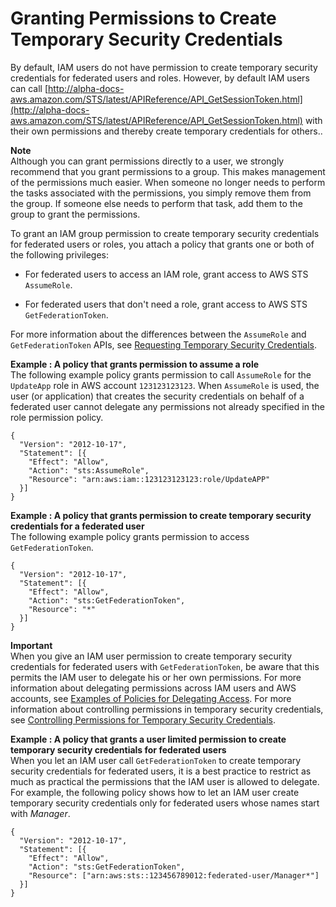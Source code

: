 # Granting Permissions to Create Temporary Security Credentials<a name="id_credentials_temp_control-access_enable-create"></a>

By default, IAM users do not have permission to create temporary security credentials for federated users and roles\. However, by default IAM users can call [http://alpha-docs-aws.amazon.com/STS/latest/APIReference/API_GetSessionToken.html](http://alpha-docs-aws.amazon.com/STS/latest/APIReference/API_GetSessionToken.html) with their own permissions and thereby create temporary credentials for others\.\.

**Note**  
Although you can grant permissions directly to a user, we strongly recommend that you grant permissions to a group\. This makes management of the permissions much easier\. When someone no longer needs to perform the tasks associated with the permissions, you simply remove them from the group\. If someone else needs to perform that task, add them to the group to grant the permissions\.

To grant an IAM group permission to create temporary security credentials for federated users or roles, you attach a policy that grants one or both of the following privileges:

+ For federated users to access an IAM role, grant access to AWS STS `AssumeRole`\.

+ <a name="para_gsy_hxg_1t"></a>For federated users that don't need a role, grant access to AWS STS `GetFederationToken`\.

 For more information about the differences between the `AssumeRole` and `GetFederationToken` APIs, see [Requesting Temporary Security Credentials](id_credentials_temp_request.md)\.

**Example : A policy that grants permission to assume a role**  
The following example policy grants permission to call `AssumeRole` for the `UpdateApp` role in AWS account `123123123123`\. When `AssumeRole` is used, the user \(or application\) that creates the security credentials on behalf of a federated user cannot delegate any permissions not already specified in the role permission policy\.   

```
{
  "Version": "2012-10-17",
  "Statement": [{
    "Effect": "Allow",
    "Action": "sts:AssumeRole",
    "Resource": "arn:aws:iam::123123123123:role/UpdateAPP"
  }]
}
```

**Example : A policy that grants permission to create temporary security credentials for a federated user**  
The following example policy grants permission to access `GetFederationToken`\.  

```
{
  "Version": "2012-10-17",
  "Statement": [{
    "Effect": "Allow",
    "Action": "sts:GetFederationToken",
    "Resource": "*"
  }]
}
```

**Important**  
When you give an IAM user permission to create temporary security credentials for federated users with `GetFederationToken`, be aware that this permits the IAM user to delegate his or her own permissions\. For more information about delegating permissions across IAM users and AWS accounts, see [Examples of Policies for Delegating Access](id_roles_create_policy-examples.md)\. For more information about controlling permissions in temporary security credentials, see [Controlling Permissions for Temporary Security Credentials](id_credentials_temp_control-access.md)\. 

**Example : A policy that grants a user limited permission to create temporary security credentials for federated users**  
When you let an IAM user call `GetFederationToken` to create temporary security credentials for federated users, it is a best practice to restrict as much as practical the permissions that the IAM user is allowed to delegate\. For example, the following policy shows how to let an IAM user create temporary security credentials only for federated users whose names start with *Manager*\.  

```
{
  "Version": "2012-10-17",
  "Statement": [{
    "Effect": "Allow",
    "Action": "sts:GetFederationToken",
    "Resource": ["arn:aws:sts::123456789012:federated-user/Manager*"]
  }]
}
```